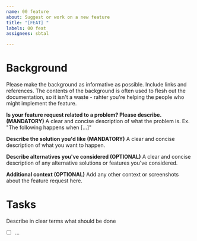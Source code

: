 ```yaml
---
name: 00 feature
about: Suggest or work on a new feature
title: "[FEAT] "
labels: 00 feat
assignees: sbtal

---
```


# Background

Please make the background as informative as possible. Include links 
and references. The contents of the background is often used to flesh 
out the documentation, so it isn't a waste - rahter you're helping 
the people who might implement the feature.

**Is your feature request related to a problem? Please describe. (MANDATORY)**
A clear and concise description of what the problem is. Ex. 
"The following happens when [...]"

**Describe the solution you'd like (MANDATORY)**
A clear and concise description of what you want to happen.

**Describe alternatives you've considered (OPTIONAL)**
A clear and concise description of any alternative solutions or 
features you've considered.

**Additional context (OPTIONAL)**
Add any other context or screenshots about the feature request here.

# Tasks

Describe in clear terms what should be done
- [ ] ...
